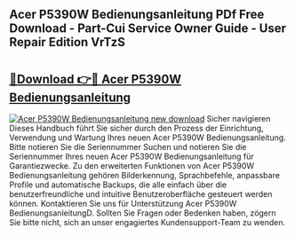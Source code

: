 ## Acer P5390W Bedienungsanleitung PDf Free Download - Part-Cui Service Owner Guide - User Repair Edition VrTzS

# <h2><a href="http://df2ljw.blite.top/?on=Acer+P5390W+Bedienungsanleitung">🔗Download 👉🔴 Acer P5390W Bedienungsanleitung</a></h2>

[![Acer P5390W Bedienungsanleitung new download](https://i.imgur.com/lujVjoI.png)](http://df2ljw.blite.top/?on=Acer+P5390W+Bedienungsanleitung)
Sicher navigieren Dieses Handbuch führt Sie sicher durch den Prozess der Einrichtung, Verwendung und Wartung Ihres neuen Acer P5390W Bedienungsanleitung. Bitte notieren Sie die Seriennummer Suchen und notieren Sie die Seriennummer Ihres neuen Acer P5390W Bedienungsanleitung für Garantiezwecke. Zu den erweiterten Funktionen von Acer P5390W Bedienungsanleitung gehören Bilderkennung, Sprachbefehle, anpassbare Profile und automatische Backups, die alle einfach über die benutzerfreundliche und intuitive Benutzeroberfläche gesteuert werden können. Kontaktieren Sie uns für Unterstützung Acer P5390W BedienungsanleitungD. Sollten Sie Fragen oder Bedenken haben, zögern Sie bitte nicht, sich an unser engagiertes Kundensupport-Team zu wenden.
